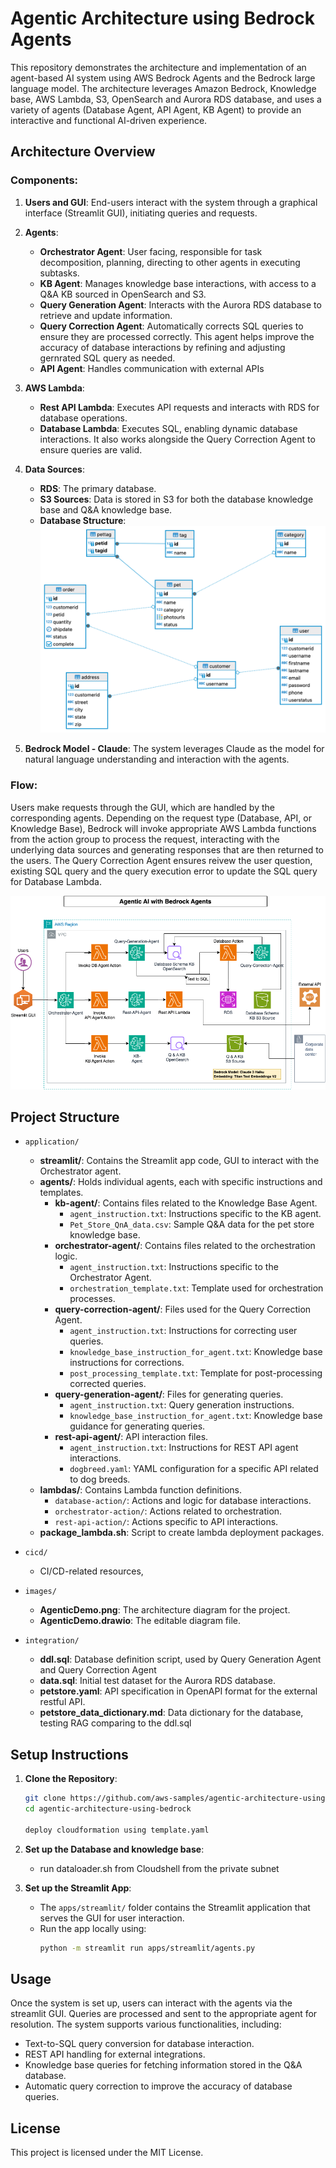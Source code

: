 
# Agentic Architecture using Bedrock Agents

This repository demonstrates the architecture and implementation of an agent-based AI system using AWS Bedrock Agents and the Bedrock large language model. The architecture leverages Amazon Bedrock, Knowledge base, AWS Lambda, S3, OpenSearch and Aurora RDS database, and uses a variety of agents (Database Agent, API Agent, KB Agent) to provide an interactive and functional AI-driven experience.

## Architecture Overview

### Components:
1. **Users and GUI**: End-users interact with the system through a graphical interface (Streamlit GUI), initiating queries and requests.
   
2. **Agents**:
   - **Orchestrator Agent**: User facing, responsible for task decomposition, planning, directing to other agents in executing subtasks.
   - **KB Agent**: Manages knowledge base interactions, with access to a Q&A KB sourced in OpenSearch and S3.
   - **Query Generation Agent**: Interacts with the Aurora RDS database to retrieve and update information.
   - **Query Correction Agent**: Automatically corrects SQL queries to ensure they are processed correctly. This agent helps improve the accuracy of database interactions by refining and adjusting gernrated SQL query as needed.
   - **API Agent**: Handles communication with external APIs

3. **AWS Lambda**:
   - **Rest API Lambda**: Executes API requests and interacts with RDS for database operations.
   - **Database Lambda**: Executes SQL, enabling dynamic database interactions. It also works alongside the Query Correction Agent to ensure queries are valid.

4. **Data Sources**:
   - **RDS**: The primary database.
   - **S3 Sources**: Data is stored in S3 for both the database knowledge base and Q&A knowledge base.
   - **Database Structure**: ![Database Structure](images/petstore-er.png)

5. **Bedrock Model - Claude**: The system leverages Claude as the model for natural language understanding and interaction with the agents.

### Flow:
Users make requests through the GUI, which are handled by the corresponding agents. Depending on the request type (Database, API, or Knowledge Base), Bedrock will invoke appropriate AWS Lambda functions from the action group to process the request, interacting with the underlying data sources and generating responses that are then returned to the users. The Query Correction Agent ensures reivew the user question, existing SQL query and the query execution error to update the SQL query for Database Lambda.

![Agentic AI Architecture](images/AgenticDemo.png)

## Project Structure

- `application/`
  - **streamlit/**: Contains the Streamlit app code, GUI to interact with the Orchestrator agent.
  - **agents/**: Holds individual agents, each with specific instructions and templates.
      - **kb-agent/**: Contains files related to the Knowledge Base Agent.
         - `agent_instruction.txt`: Instructions specific to the KB agent.
         - `Pet_Store_QnA_data.csv`: Sample Q&A data for the pet store knowledge base.
      - **orchestrator-agent/**: Contains files related to the orchestration logic.
         - `agent_instruction.txt`: Instructions specific to the Orchestrator Agent.
         - `orchestration_template.txt`: Template used for orchestration processes.
      - **query-correction-agent/**: Files used for the Query Correction Agent.
         - `agent_instruction.txt`: Instructions for correcting user queries.
         - `knowledge_base_instruction_for_agent.txt`: Knowledge base instructions for corrections.
         - `post_processing_template.txt`: Template for post-processing corrected queries.
      - **query-generation-agent/**: Files for generating queries.
         - `agent_instruction.txt`: Query generation instructions.
         - `knowledge_base_instruction_for_agent.txt`: Knowledge base guidance for generating queries.
      - **rest-api-agent/**: API interaction files.
         - `agent_instruction.txt`: Instructions for REST API agent interactions.
         - `dogbreed.yaml`: YAML configuration for a specific API related to dog breeds.
   - **lambdas/**: Contains Lambda function definitions.
      - `database-action/`: Actions and logic for database interactions.
      - `orchestrator-action/`: Actions related to orchestration.
      - `rest-api-action/`: Actions specific to API interactions.
  - **package_lambda.sh**: Script to create lambda deployment packages.

- `cicd/`
  - CI/CD-related resources,
  
- `images/`
  - **AgenticDemo.png**: The architecture diagram for the project.
  - **AgenticDemo.drawio**: The editable diagram file.

- `integration/`
  - **ddl.sql**: Database definition script, used by Query Generation Agent and Query Correction Agent
  - **data.sql**: Initial test dataset for the Aurora RDS database.
  - **petstore.yaml**: API specification in OpenAPI format for the external restful API.
  - **petstore_data_dictionary.md**: Data dictionary for the database, testing RAG comparing to the ddl.sql

## Setup Instructions

1. **Clone the Repository**:
   ```bash
   git clone https://github.com/aws-samples/agentic-architecture-using-bedrock.git
   cd agentic-architecture-using-bedrock

   deploy cloudformation using template.yaml
   ```

2. **Set up the Database and knowledge base**:
   - run dataloader.sh from Cloudshell from the private subnet

3. **Set up the Streamlit App**:
   - The `apps/streamlit/` folder contains the Streamlit application that serves the GUI for user interaction.
   - Run the app locally using:
     ```bash
     python -m streamlit run apps/streamlit/agents.py
     ```

## Usage
Once the system is set up, users can interact with the agents via the streamlit GUI. Queries are processed and sent to the appropriate agent for resolution. The system supports various functionalities, including:
- Text-to-SQL query conversion for database interaction.
- REST API handling for external integrations.
- Knowledge base queries for fetching information stored in the Q&A database.
- Automatic query correction to improve the accuracy of database queries.

## License

This project is licensed under the MIT License.
